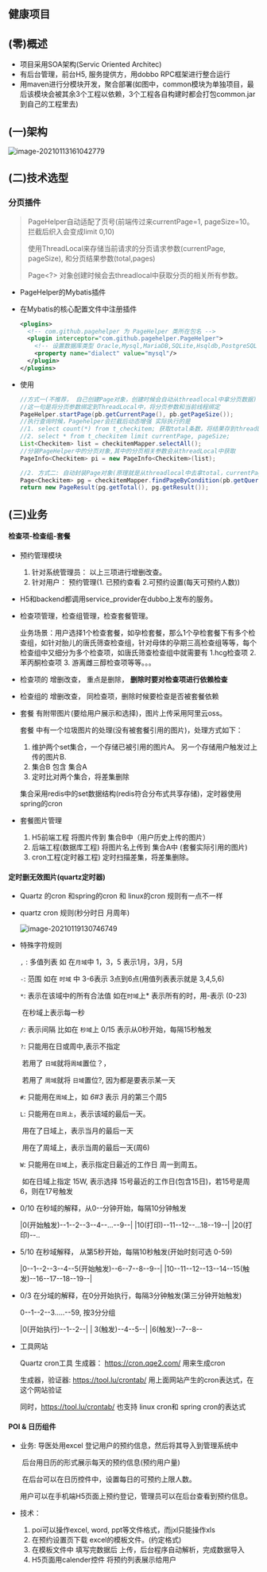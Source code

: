 ## 健康项目

## (零)概述

- 项目采用SOA架构(Servic Oriented Architec)
- 有后台管理，前台H5, 服务提供方，用dobbo RPC框架进行整合运行
- 用maven进行分模块开发，聚合部署(如图中，common模块为单独项目，最后该模块会被其余3个工程以依赖，3个工程各自构建时都会打包common.jar到自己的工程里去)

## (一)架构

![image-20210113161042779](https://tva1.sinaimg.cn/large/008eGmZEly1gmoly9o3lcj30zk0oeacg.jpg)



## (二)技术选型

### 分页插件

>PageHelper自动适配了页号(前端传过来currentPage=1, pageSize=10。拦截后织入会变成limit 0,10)
>
>使用ThreadLocal来存储当前请求的分页请求参数(currentPage, pageSize), 和分页结果参数(total,pages)
>
>Page<?> 对象创建时候会去threadlocal中获取分页的相关所有参数。

- PageHelper的Mybatis插件

- 在Mybatis的核心配置文件中注册插件

    ```xml
    <plugins>
      <!-- com.github.pagehelper 为 PageHelper 类所在包名 -->
      <plugin interceptor="com.github.pagehelper.PageHelper">
        <!-- 设置数据库类型 Oracle,Mysql,MariaDB,SQLite,Hsqldb,PostgreSQL 六种数据库-->
        <property name="dialect" value="mysql"/>
      </plugin>
    </plugins>
    ```

- 使用

    ```java
    //方式一(不推荐， 自己创建Page对象，创建时候会自动从threadlocal中拿分页数据)
    //这一句是将分页参数绑定到ThreadLocal中，将分页参数和当前线程绑定
    PageHelper.startPage(pb.getCurrentPage(), pb.getPageSize());
    //执行查询时候，Pagehelper会拦截后动态增强 实际执行的是
    //1. select count(*) from t_checkitem; 获取total条数，将结果存到threadLocal
    //2. select * from t_checkitem limit currentPage, pageSize;
    List<Checkitem> list = checkitemMapper.selectAll();
    //分装PageHelper中的分页对象,其中的分页相关参数会从threadLocal中获取
    PageInfo<Checkitem> pi = new PageInfo<Checkitem>(list);
    
    //2. 方式二: 自动封装Page对象(原理就是从threadlocal中去拿total，currentPage，pageSize值)
    Page<Checkitem> pg = checkitemMapper.findPageByCondition(pb.getQueryString());
    return new PageResult(pg.getTotal(), pg.getResult());
    ```

    



## (三)业务



#### 检查项-检查组-套餐

- 预约管理模块

    1. 针对系统管理员： 以上三项进行增删改查。
    2. 针对用户： 预约管理(1. 已预约查看 2.可预约设置(每天可预约人数))

- H5和backend都调用service_provider在dubbo上发布的服务。

- 检查项管理，检查组管理，检查套餐管理。

    业务场景：用户选择1个检查套餐，如孕检套餐，那么1个孕检套餐下有多个检查组，如针对胎儿的唐氏筛查检查组，针对母体的孕期三高检查组等等，每个检查组中又细分为多个检查项，如唐氏筛查检查组中就需要有 1.hcg检查项 2. 苯丙酮检查项 3. 游离雌三醇检查项等等。。。

- 检查项的 增删改查， 重点是删除， **删除时要对检查项进行依赖检查**

- 检查组的 增删改查， 同检查项，删除时候要检查是否被套餐依赖

- 套餐 有附带图片(要给用户展示和选择)，图片上传采用阿里云oss。

    套餐 中有一个垃圾图片的处理(没有被套餐引用的图片)，处理方式如下：

    1. 维护两个set集合，一个存储已被引用的图片A。 另一个存储用户触发过上传的图片B.
    2. 集合B 包含 集合A
    3. 定时比对两个集合，将差集删除

    集合采用redis中的set数据结构(redis符合分布式共享存储)，定时器使用spring的cron

- 套餐图片管理

    1. H5前端工程 将图片传到 集合B中（用户历史上传的图片）
    2. 后端工程(数据库工程) 将图片名上传到 集合A中 (套餐实际引用的图片)
    3. cron工程(定时器工程) 定时扫描差集，将差集删除。

    

#### 定时删无效图片(quartz定时器)

- Quartz 的cron 和spring的cron 和 linux的cron 规则有一点不一样

- quartz cron 规则(秒分时日 月周年)

    ![image-20210119130746749](https://tva1.sinaimg.cn/large/008eGmZEly1gmsxapl34mj30qu0eg40c.jpg)

- 特殊字符规则

    `,` :  多值列表 如 在`月域`中 1，3，5 表示1月，3月，5月

    `-`:  范围 如在 `时域` 中 3-6表示 3点到6点(用值列表表示就是 3,4,5,6)

    `*`:   表示在该域中的所有合法值 如在`时域`上* 表示所有的时，用-表示 (0-23)

    ​		在秒域上表示每一秒

    `/`:  表示间隔  比如在 `秒域`上 0/15 表示从0秒开始，每隔15秒触发

    `?`:  只能用在日或周中,表示不指定

    ​		若用了 `日域`就将`周域`置位？， 

    ​		若用了 `周域`就将 `日域`置位?, 因为都是要表示某一天

    `#`: 只能用在`周域`上，如 *6#3* 表示 月的第三个周5

    `L`: 只能用在`日周上`，表示该域的最后一天。

    ​		用在了日域上，表示当月的最后一天

    ​		用在了周域上，表示当周的最后一天(周6)

    `W`: 只能用在`日域`上，表示指定日最近的工作日 周一到周五。

    ​       如在日域上指定 15W, 表示选择 15号最近的工作日(包含15日)，若15号是周6，则在17号触发

- 0/10 在秒域的解释，从0--分钟开始，每隔10分钟触发

    |0(开始触发)--1--2--3--4--...--9--| |10(打印)--11--12--...18--19--| |20(打印)--..

- 5/10 在秒域解释， 从第5秒开始，每隔10秒触发(开始时刻可选 0-59)

    |0--1--2--3--4--5(开始触发)--6--7--8--9--|  |10--11--12--13--14--15(触发)--16--17--18--19--|

- 0/3 在分域的解释，在0分开始执行，每隔3分钟触发(第三分钟开始触发)

    0--1--2--3.....--59, 按3分分组

    |0(开始执行)--1--2--|  | 3(触发)--4--5--| |6(触发)--7--8--

- 工具网站

    Quartz cron工具 生成器： https://cron.qqe2.com/ 用来生成cron

    生成器，验证器: https://tool.lu/crontab/  用上面网站产生的cron表达式，在这个网站验证

    同时，https://tool.lu/crontab/ 也支持 linux cron和 spring cron的表达式

#### POI & 日历组件

- 业务: 导医处用excel 登记用户的预约信息，然后将其导入到管理系统中

    ​		 后台用日历的形式展示每天的预约信息(预约用户量)

    ​		 在后台可以在日历控件中，设置每日的可预约上限人数。

    ​		 用户可以在手机端H5页面上预约登记，管理员可以在后台查看到预约信息。

- 技术： 

    1. poi可以操作excel, word, ppt等文件格式，而jxl只能操作xls
    2. 在预约设置页下载 excel的模板文件。(约定格式)
    3. 在模板文件中 填写完数据后 上传，后台程序自动解析，完成数据导入
    4. H5页面用calender控件 将预约列表展示给用户

